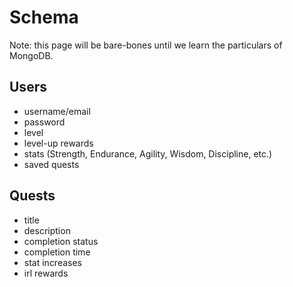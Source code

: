 # Schema
Note: this page will be bare-bones until we learn the particulars of MongoDB.

## Users
- username/email
- password
- level
- level-up rewards
- stats (Strength, Endurance, Agility, Wisdom, Discipline, etc.)
- saved quests

## Quests
- title
- description
- completion status
- completion time
- stat increases
- irl rewards